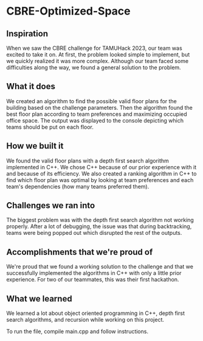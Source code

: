 # CBRE-Optimized-Space

## Inspiration
When we saw the CBRE challenge for TAMUHack 2023, our team was excited to take it on. At first, the problem looked simple to implement, but we quickly realized it was more complex. Although our team faced some difficulties along the way, we found a general solution to the problem.
## What it does
We created an algorithm to find the possible valid floor plans for the building based on the challenge parameters. Then the algorithm found the best floor plan according to team preferences and maximizing occupied office space. The output was displayed to the console depicting which teams should be put on each floor.
## How we built it
We found the valid floor plans with a depth first search algorithm implemented in C++. We chose C++ because of our prior experience with it and because of its efficiency. We also created a ranking algorithm in C++ to find which floor plan was optimal by looking at team preferences and each team's dependencies (how many teams preferred them).
## Challenges we ran into
The biggest problem was with the depth first search algorithm not working properly. After a lot of debugging, the issue was that during backtracking, teams were being popped out which disrupted the rest of the outputs.
## Accomplishments that we're proud of
We're proud that we found a working solution to the challenge and that we successfully implemented the algorithms in C++ with only a little prior experience. For two of our teammates, this was their first hackathon.
## What we learned
We learned a lot about object oriented programming in C++, depth first search algorithms, and recursion while working on this project.

To run the file, compile main.cpp and follow instructions.
